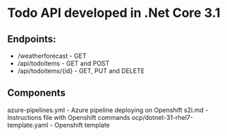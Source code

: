# Todo API developed in .Net Core 3.1

## Endpoints:
- /weatherforecast - GET
- /api/todoitems - GET and POST
- /api/todoitems/{id} - GET, PUT and DELETE

## Components
azure-pipelines.yml - Azure pipeline deploying on Openshift
s2i.md - Instructions file with Openshift commands
ocp/dotnet-31-rhel7-template.yaml - Openshift template
